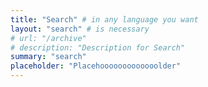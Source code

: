 ```yaml
---
title: "Search" # in any language you want
layout: "search" # is necessary
# url: "/archive"
# description: "Description for Search"
summary: "search"
placeholder: "Placehooooooooooooolder"
---
```


    
